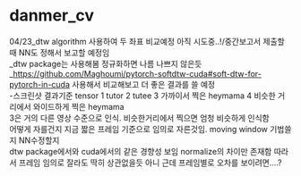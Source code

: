 # danmer_cv

04/23_dtw algorithm 사용하여 두 좌표 비교예정 아직 시도중..!/중간보고서 제출할때 NN도 정해서 보고할 예정임  
_dtw package는 사용해봄 정규화하면 나름 나쁘지 않은듯  
_https://github.com/Maghoumi/pytorch-softdtw-cuda#soft-dtw-for-pytorch-in-cuda 사용해서 비교해보고 더 좋은 결과를 쓸 예정  
-스크린샷 결과기준 tensor 1 tutor 2 tutee 3 가까이서 찍은 heymama 4 비슷한 거리에서 와이드하게 찍은 heymama  
3은 거의 다른 영상 수준으로 인식. 비슷한거리에서 찍으면 엄청 비슷하게 인식함  
어떻게 자를건지 지금 짧은 프레임 기준으로 임의로 자른것임. moving window 기법쓸지 NN수정할지  
dtw package에서와 cuda에서의 같은 경향성 보임 normalize의 차이만 존재함 따라서 프레임 임의로 잘라도 딱히 상관없을듯 아니 근데 프레임별로 오차를 보이려면....?


